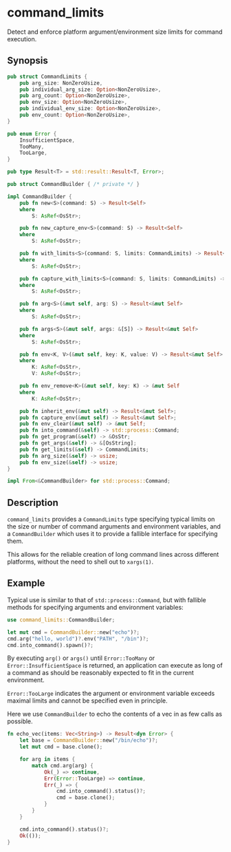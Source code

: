 # command_limits

Detect and enforce platform argument/environment size limits for command execution.

## Synopsis

```rust
pub struct CommandLimits {
    pub arg_size: NonZeroUsize,
    pub individual_arg_size: Option<NonZeroUsize>,
    pub arg_count: Option<NonZeroUsize>,
    pub env_size: Option<NonZeroUsize>,
    pub individual_env_size: Option<NonZeroUsize>,
    pub env_count: Option<NonZeroUsize>,
}

pub enum Error {
    InsufficientSpace,
    TooMany,
    TooLarge,
}

pub type Result<T> = std::result::Result<T, Error>;

pub struct CommandBuilder { /* private */ }

impl CommandBuilder {
    pub fn new<S>(command: S) -> Result<Self>
    where
        S: AsRef<OsStr>;

    pub fn new_capture_env<S>(command: S) -> Result<Self>
    where
        S: AsRef<OsStr>;

    pub fn with_limits<S>(command: S, limits: CommandLimits) -> Result<Self>
    where
        S: AsRef<OsStr>;

    pub fn capture_with_limits<S>(command: S, limits: CommandLimits) -> Result<Self>
    where
        S: AsRef<OsStr>;

    pub fn arg<S>(&mut self, arg: S) -> Result<&mut Self>
    where
        S: AsRef<OsStr>;

    pub fn args<S>(&mut self, args: &[S]) -> Result<&mut Self>
    where
        S: AsRef<OsStr>;

    pub fn env<K, V>(&mut self, key: K, value: V) -> Result<&mut Self>
    where
        K: AsRef<OsStr>,
        V: AsRef<OsStr>;

    pub fn env_remove<K>(&mut self, key: K) -> &mut Self
    where
        K: AsRef<OsStr>;

    pub fn inherit_env(&mut self) -> Result<&mut Self>;
    pub fn capture_env(&mut self) -> Result<&mut Self>;
    pub fn env_clear(&mut self) -> &mut Self;
    pub fn into_command(&self) -> std::process::Command;
    pub fn get_program(&self) -> &OsStr;
    pub fn get_args(&self) -> &[OsString];
    pub fn get_limits(&self) -> CommandLimits;
    pub fn arg_size(&self) -> usize;
    pub fn env_size(&self) -> usize;
}

impl From<&CommandBuilder> for std::process::Command;
```

## Description

`command_limits` provides a `CommandLimits` type specifying typical limits on the
size or number of command arguments and environment variables, and a `CommandBuilder`
which uses it to provide a fallible interface for specifying them.

This allows for the reliable creation of long command lines across different platforms,
without the need to shell out to `xargs(1)`.

## Example

Typical use is similar to that of `std::process::Command`, but with fallible methods
for specifying arguments and environment variables:

```rust
use command_limits::CommandBuilder;

let mut cmd = CommandBuilder::new("echo")?;
cmd.arg("hello, world")?.env("PATH", "/bin")?;
cmd.into_command().spawn()?;
```

By executing `arg()` or `args()` until `Error::TooMany` or `Error::InsufficientSpace`
is returned, an application can execute as long of a command as should be reasonably
expected to fit in the current environment.

`Error::TooLarge` indicates the argument or environment variable exceeds maximal limits
and cannot be specified even in principle.

Here we use `CommandBuilder` to echo the contents of a vec in as few calls as possible.

```rust
fn echo_vec(items: Vec<String>) -> Result<dyn Error> {
    let base = CommandBuilder::new("/bin/echo")?;
    let mut cmd = base.clone();

    for arg in items {
        match cmd.arg(arg) {
            Ok(_) => continue,
            Err(Error::TooLarge) => continue,
            Err(_) => {
                cmd.into_command().status()?;
                cmd = base.clone();
            }
        }
    }

    cmd.into_command().status()?;
    Ok(());
}
```
